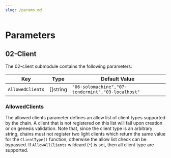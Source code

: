 ```yaml
---
slug: /params.md
---
```


# Parameters

## 02-Client

The 02-client submodule contains the following parameters:

| Key              | Type     | Default Value                                     |
| ---------------- | -------- | ------------------------------------------------- |
| `AllowedClients` | []string | `"06-solomachine","07-tendermint","09-localhost"` |

### AllowedClients

The allowed clients parameter defines an allow list of client types supported by the chain. A client
that is not registered on this list will fail upon creation or on genesis validation. Note that,
since the client type is an arbitrary string, chains must not register two light clients which
return the same value for the `ClientType()` function, otherwise the allow list check can be
bypassed. If `AllowAllClients` wildcard (`*`) is set, then all client type are supported.
